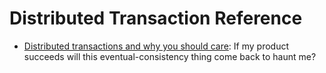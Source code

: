 # Distributed Transaction Reference

- [Distributed transactions and why you should care](https://towardsdatascience.com/distributed-transactions-and-why-you-should-care-116b6da8d72): If my product succeeds will this eventual-consistency thing come back to haunt me?
